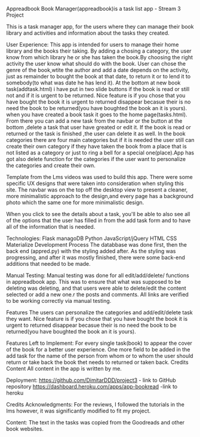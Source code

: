Appreadbook
Book Manager(appreadbook)is a task list app - Stream 3 Project

This is a task manager app, for the users where they can manage their book library and activities and information about the tasks they created. 

User Experience:
This app is intended for users  to manage their home library and the books their taking. By adding a chosing a category, the user know from which library he or she has taken the book.By choosing the right activity the user know what should do with the book. User can chose the genre of the book,wtite the author and add a date depends on the activity, just as remainder to bought the book at that date, to return it or to lend it to somebody(to what was date he has lend it).
At the bottom at new book task(addtask.html) i have put in two  slide buttons if the book is read or still not and if it is urgent to be returned. Nice feature is if you chose that you have bought the book it is urgent to returned disappear becasue their is no need the book to be returned(you have boughted the book an it is yours). 
when you have created a book task it goes to the home page(tasks.html). From there you can add a new task from the navbar or the button at the bottom ,delete a task that user have greated or edit it. If the book is read or returned or the task is finished ,the user  can delete it as well.
In the book categories there are four main categories but if it is needed the user still can create their own category if they have taken the book from a place that is not listed as a category or just to ring a bell for a special one(place).App has got also delete function for the categories if the user want to personalize the categories and create their own.

Template from the Lms videos was used to build this app. There were some specific UX designs that were taken into consideration when styling this site. The navbar was on the top off the desktop view to present a cleaner, more minimalistic approach to the design,and every page has a background photo which the same one for more minimalistic design. 

When you click to see the details about a  task, you'll be able to also see all of the options that the user has filled in from the add task form and to have all of the information  that is needed.


Technologies:
Flask
managoDB
Python
JavaScript/jQuery
HTML
CSS
Materialize
Development Process
The  databbase was done first, then the back end (appred.py) with the styling added after. As the styling was progressing, and after it was mostly finished, there were some back-end additions that needed to be made.

Manual Testing:
Manual testing was done for all edit/add/delete/ functions in appreadbook app. This was to ensure that what was supposed to be deleting was deleting, and that users  were able to delete/edit the content selected or add a new one.r the posts and comments. All links are verified to be working correctly via manual testing.

Features
The users can personalize the categories and add/edit/delete task they want.
Nice feature is if you chose that you have bought the book it is urgent to returned disappear becasue their is no need the book to be returned(you have boughted the book an it is yours). 

Features Left to Implement:
For every single task(book) to appear the cover of the book for a better user experience.
One more field to be added in the add task for the name of the person from whom or to whom the user should return or take back the book thet needs to returned or taken back.
Credits
Content
All content in the app  is written by me.


Deployment: 
https://github.com/DimitarDDD/project3 - link to GitHub repository
https://dashboard.heroku.com/apps/app-bookread -link to heroku

Credits
Acknowledgments:
For the reviews, I followed the tutorials in the lms however, it was significantly modified to fit my project. 

Content:
The text in the tasks was copied from the Goodreads and other book websites. 


